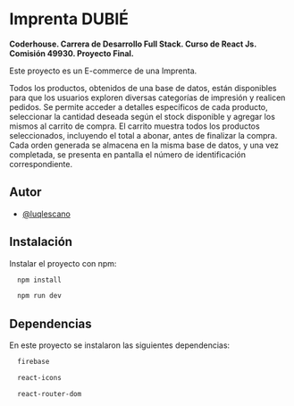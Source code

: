 # Imprenta DUBIÉ

__Coderhouse. Carrera de Desarrollo Full Stack. Curso de React Js. Comisión 49930. Proyecto Final.__

Este proyecto es un E-commerce de una Imprenta.

Todos los productos, obtenidos de una base de datos, están disponibles para que los usuarios exploren diversas categorías de impresión y realicen pedidos. Se permite acceder a detalles específicos de cada producto, seleccionar la cantidad deseada según el stock disponible y agregar los mismos al carrito de compra. El carrito muestra todos los productos seleccionados, incluyendo el total a abonar, antes de finalizar la compra. Cada orden generada se almacena en la misma base de datos, y una vez completada, se presenta en pantalla el número de identificación correspondiente.

## Autor

- [@luqlescano](https://github.com/luqlescano)

## Instalación

Instalar el proyecto con npm:

```bash
  npm install
```
```bash
  npm run dev
```

## Dependencias

En este proyecto se instalaron las siguientes dependencias:

```bash
  firebase
```
```bash
  react-icons
```
```bash
  react-router-dom
```